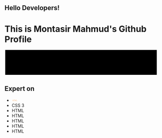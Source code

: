 <div>
  <h2>Hello Developers!</h2>
  <h1>This is Montasir Mahmud's Github Profile</h1>
  <img src="https://raw.githubusercontent.com/techbeeyt/techbeeyt/e231486802e68b325816908e406dfcba39fae7e1/20220802_043948.gif" />
  <h2>Expert on</h2>
  <ul>
    <li><img src="https://raw.githubusercontent.com/techbeeyt/techbeeyt/main/html.png" width="20px"/></li>
    <li>CSS 3</li>
    <li>HTML</li>
    <li>HTML</li>
    <li>HTML</li>
    <li>HTML</li>
    <li>HTML</li>
  </ul>
</div>
